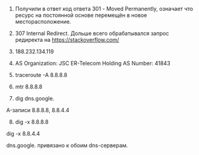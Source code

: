 1. Получили в ответ код ответа 301 - Moved Permanently, означает что ресурс на постоянной основе перемещён в новое месторасположение.

2. 307 Internal Redirect.
Дольше всего обрабатывался запрос редиректа на https://stackoverflow.com/

3. 188.232.134.119

4. AS Organization: JSC ER-Telecom Holding
AS Number: 41843

5. traceroute -A 8.8.8.8

6. mtr 8.8.8.8

7. dig dns.google.

A-записи 8.8.8.8, 8.8.4.4

8. dig -x 8.8.8.8

dig -x 8.8.4.4

dns.google. привязано к обоим dns-серверам.